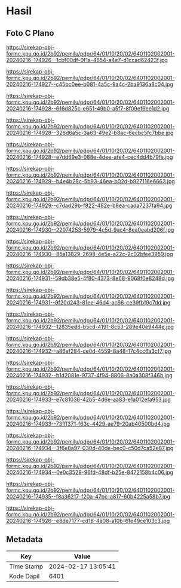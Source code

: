 # Hasil

## Foto C Plano

https://sirekap-obj-formc.kpu.go.id/2b92/pemilu/pdpr/64/01/10/20/02/6401102002001-20240216-174926--1cbf00df-0f1a-4654-a4e7-d1ccad62423f.jpg

https://sirekap-obj-formc.kpu.go.id/2b92/pemilu/pdpr/64/01/10/20/02/6401102002001-20240216-174927--c45bc0ee-b081-4a5c-9a4c-2ba9136a8c04.jpg

https://sirekap-obj-formc.kpu.go.id/2b92/pemilu/pdpr/64/01/10/20/02/6401102002001-20240216-174928--616d825c-e651-49b0-a5f7-8f09ef6ee1d2.jpg

https://sirekap-obj-formc.kpu.go.id/2b92/pemilu/pdpr/64/01/10/20/02/6401102002001-20240216-174928--326d6a5c-3a63-49e2-b8ac-6ecbc5fc7bbe.jpg

https://sirekap-obj-formc.kpu.go.id/2b92/pemilu/pdpr/64/01/10/20/02/6401102002001-20240216-174928--e7dd69e3-088e-4dee-afe4-cec4dd4b79fe.jpg

https://sirekap-obj-formc.kpu.go.id/2b92/pemilu/pdpr/64/01/10/20/02/6401102002001-20240216-174929--b4e4b28c-5b93-46ea-b02d-b927116e6663.jpg

https://sirekap-obj-formc.kpu.go.id/2b92/pemilu/pdpr/64/01/10/20/02/6401102002001-20240216-174929--c7dad29b-f822-482e-b8ea-cada7237fa94.jpg

https://sirekap-obj-formc.kpu.go.id/2b92/pemilu/pdpr/64/01/10/20/02/6401102002001-20240216-174930--22074253-5979-4c5d-9ac4-8ea0eabd206f.jpg

https://sirekap-obj-formc.kpu.go.id/2b92/pemilu/pdpr/64/01/10/20/02/6401102002001-20240216-174930--85a13829-2698-4e5e-a22c-2c02bfee3959.jpg

https://sirekap-obj-formc.kpu.go.id/2b92/pemilu/pdpr/64/01/10/20/02/6401102002001-20240216-174931--59db38e5-4f80-4373-8e68-9068f0e8248d.jpg

https://sirekap-obj-formc.kpu.go.id/2b92/pemilu/pdpr/64/01/10/20/02/6401102002001-20240216-174931--9f20d243-81ee-46d4-ac66-ce39fb19c7dd.jpg

https://sirekap-obj-formc.kpu.go.id/2b92/pemilu/pdpr/64/01/10/20/02/6401102002001-20240216-174932--12835ed8-b5cd-4191-8c53-289e40e9444e.jpg

https://sirekap-obj-formc.kpu.go.id/2b92/pemilu/pdpr/64/01/10/20/02/6401102002001-20240216-174932--a86ef284-ce0d-4559-8a48-17c4cc6a3cf7.jpg

https://sirekap-obj-formc.kpu.go.id/2b92/pemilu/pdpr/64/01/10/20/02/6401102002001-20240216-174932--b1d2081e-9737-4f94-8806-8a0a308f346b.jpg

https://sirekap-obj-formc.kpu.go.id/2b92/pemilu/pdpr/64/01/10/20/02/6401102002001-20240216-174933--e7c81036-42b5-4d6e-aa83-e1a012efa953.jpg

https://sirekap-obj-formc.kpu.go.id/2b92/pemilu/pdpr/64/01/10/20/02/6401102002001-20240216-174933--73fff371-f63c-4429-ae79-20ab40500bd4.jpg

https://sirekap-obj-formc.kpu.go.id/2b92/pemilu/pdpr/64/01/10/20/02/6401102002001-20240216-174934--3f6e8a97-030d-40de-bec0-c50d7ca52e87.jpg

https://sirekap-obj-formc.kpu.go.id/2b92/pemilu/pdpr/64/01/10/20/02/6401102002001-20240216-174934--0e0c3529-96fd-48df-b25e-8472158b4c06.jpg

https://sirekap-obj-formc.kpu.go.id/2b92/pemilu/pdpr/64/01/10/20/02/6401102002001-20240216-174935--f8a36217-f20a-47bc-a817-60b4225a58b7.jpg

https://sirekap-obj-formc.kpu.go.id/2b92/pemilu/pdpr/64/01/10/20/02/6401102002001-20240216-174926--e8de7177-cd18-4e08-a10b-6fe49ce103c3.jpg


## Metadata

| Key        | Value               |
| ---------- | ------------------- |
| Time Stamp | 2024-02-17 13:05:41 |
| Kode Dapil | 6401                |



